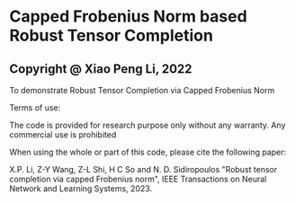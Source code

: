 # Capped Frobenius Norm based Robust Tensor Completion


Copyright @ Xiao Peng Li, 2022
------------------------------------------------
To demonstrate Robust Tensor Completion via Capped Frobenius Norm

Terms of use:

The code is provided for research purpose only without any warranty. Any commercial use is prohibited

When using the whole or part of this code, please cite the following paper:

X.P. Li, Z-Y Wang, Z-L Shi, H C So and N. D. Sidiropoulos "Robust tensor completion via capped Frobenius norm", IEEE Transactions on Neural Network and Learning Systems, 2023.




